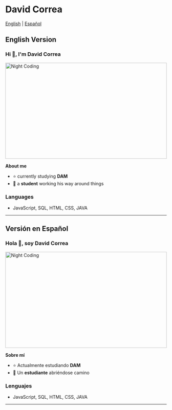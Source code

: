 # David Correa

[English](#english-version) | [Español](#espanol-version)

## English Version

<a id="english-version"></a>
### Hi 👋, I'm David Correa

<img alt="Night Coding" src="https://media2.giphy.com/media/v1.Y2lkPTc5MGI3NjExczVqM3F6cGNpeWg3ZGEyZWVjNnAwNTV0eTA3MGJpc3JiaXg0cHB6aiZlcD12MV9pbnRlcm5hbF9naWZfYnlfaWQmY3Q9Zw/6rOhtOcGJapBECjMkb/giphy.gif" width="100%" height="300px" align="center"/>

**About me**
- ⭐ currently studying **DAM**
- 👾 a **student** working his way around things

### Languages
- JavaScript, SQL, HTML, CSS, JAVA

---

## Versión en Español

<a id="espanol-version"></a>
### Hola 👋, soy David Correa

<img alt="Night Coding" src="https://media2.giphy.com/media/v1.Y2lkPTc5MGI3NjExczVqM3F6cGNpeWg3ZGEyZWVjNnAwNTV0eTA3MGJpc3JiaXg0cHB6aiZlcD12MV9pbnRlcm5hbF9naWZfYnlfaWQmY3Q9Zw/6rOhtOcGJapBECjMkb/giphy.gif" width="100%" height="300px" align="center"/>

**Sobre mí**
- ⭐ Actualmente estudiando **DAM**
- 👾 Un **estudiante** abriéndose camino

### Lenguajes
- JavaScript, SQL, HTML, CSS, JAVA

---

<script>
  const englishVersion = document.querySelector("#english-version");
  const espanolVersion = document.querySelector("#espanol-version");

  const languageLinks = document.querySelectorAll("a");

  // Función para mostrar solo la sección correspondiente
  function toggleLanguage() {
    if (window.location.hash === "#english-version") {
      englishVersion.style.display = "block";
      espanolVersion.style.display = "none";
    } else if (window.location.hash === "#espanol-version") {
      englishVersion.style.display = "none";
      espanolVersion.style.display = "block";
    }
  }

  window.addEventListener("hashchange", toggleLanguage);

  toggleLanguage();  // Inicializa la visibilidad según el hash actual
</script>
